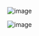 ![image](https://github.com/user-attachments/assets/b1b06a77-c3f3-4ee6-8a90-d5d6b27745ed)

![image](https://github.com/user-attachments/assets/1b44e97c-f587-4b35-858a-6be5dc88990f)
